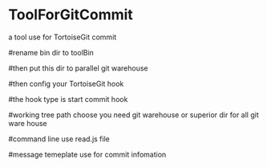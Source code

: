 # ToolForGitCommit
a tool use for TortoiseGit commit

#rename bin dir to toolBin

#then put this dir to parallel git warehouse

#then config your TortoiseGit hook

#the hook type is start commit hook

#working tree path choose you need git warehouse or superior dir for all git ware house

#command line use read.js file

#message temeplate use for commit infomation